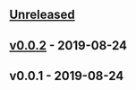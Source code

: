 <a name="unreleased"></a>
## [Unreleased]


<a name="v0.0.2"></a>
## [v0.0.2] - 2019-08-24

<a name="v0.0.1"></a>
## v0.0.1 - 2019-08-24

[Unreleased]: https://github.com/binbashar/helm-charts/compare/v0.0.2...HEAD
[v0.0.2]: https://github.com/binbashar/helm-charts/compare/v0.0.1...v0.0.2

